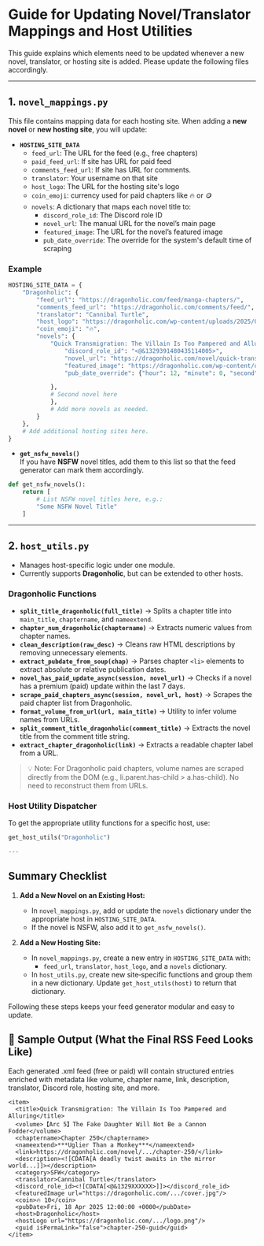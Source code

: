 # Guide for Updating Novel/Translator Mappings and Host Utilities

This guide explains which elements need to be updated whenever a new novel, translator, or hosting site is added. Please update the following files accordingly.

---

## 1. `novel_mappings.py`

This file contains mapping data for each hosting site. When adding a **new novel** or **new hosting site**, you will update:

- **`HOSTING_SITE_DATA`**  
  - `feed_url`: The URL for the feed (e.g., free chapters)
  - `paid_feed_url`: If site has URL for paid feed
  - `comments_feed_url`: If site has URL for comments.
  - `translator`: Your username on that site  
  - `host_logo`: The URL for the hosting site's logo
  - `coin_emoji`: currency used for paid chapters like 🔥 or 🪙
  - `novels`: A dictionary that maps each novel title to:
    - `discord_role_id`: The Discord role ID  
    - `novel_url`: The manual URL for the novel’s main page  
    - `featured_image`: The URL for the novel’s featured image
    - `pub_date_override`: The override for the system's default time of scraping

### Example

```python
HOSTING_SITE_DATA = {
    "Dragonholic": {
        "feed_url": "https://dragonholic.com/feed/manga-chapters/",
        "comments_feed_url": "https://dragonholic.com/comments/feed/",
        "translator": "Cannibal Turtle",
        "host_logo": "https://dragonholic.com/wp-content/uploads/2025/01/Web-Logo-White.png",
        "coin_emoji": "🔥",
        "novels": {
            "Quick Transmigration: The Villain Is Too Pampered and Alluring": {
                "discord_role_id": "<@&1329391480435114005>",
                "novel_url": "https://dragonholic.com/novel/quick-transmigration-the-villain-is-too-pampered-and-alluring/",
                "featured_image": "https://dragonholic.com/wp-content/uploads/2024/08/177838.jpg",
                "pub_date_override": {"hour": 12, "minute": 0, "second": 0}

            },
            # Second novel here
            },
            # Add more novels as needed.
        }
    },
    # Add additional hosting sites here.
}
```

- **`get_nsfw_novels()`**  
  If you have **NSFW** novel titles, add them to this list so that the feed generator can mark them accordingly.

```python
def get_nsfw_novels():
    return [
        # List NSFW novel titles here, e.g.:
        "Some NSFW Novel Title"
    ]
```

---

## **2. `host_utils.py`**  

- Manages host-specific logic under one module.  
- Currently supports **Dragonholic**, but can be extended to other hosts.  

### **Dragonholic Functions**  
- **`split_title_dragonholic(full_title)`** → Splits a chapter title into `main_title`, `chaptername`, and `nameextend`.  
- **`chapter_num_dragonholic(chaptername)`** → Extracts numeric values from chapter names.  
- **`clean_description(raw_desc)`** → Cleans raw HTML descriptions by removing unnecessary elements.  
- **`extract_pubdate_from_soup(chap)`** → Parses chapter `<li>` elements to extract absolute or relative publication dates.
- **`novel_has_paid_update_async(session, novel_url)`** → Checks if a novel has a premium (paid) update within the last 7 days.
- **`scrape_paid_chapters_async(session, novel_url, host)`** → Scrapes the paid chapter list from Dragonholic.
- **`format_volume_from_url(url, main_title)`** → Utility to infer volume names from URLs.
- **`split_comment_title_dragonholic(comment_title)`** → Extracts the novel title from the comment title string.
- **`extract_chapter_dragonholic(link)`** → Extracts a readable chapter label from a URL.
> 💡 Note: For Dragonholic paid chapters, volume names are scraped directly from the DOM (e.g., li.parent.has-child > a.has-child). No need to reconstruct them from URLs.
  
### **Host Utility Dispatcher**  
To get the appropriate utility functions for a specific host, use:  
```python
get_host_utils("Dragonholic")

---
```
## Summary Checklist

1. **Add a New Novel on an Existing Host:**
   - In `novel_mappings.py`, add or update the `novels` dictionary under the appropriate host in `HOSTING_SITE_DATA`.
   - If the novel is NSFW, also add it to `get_nsfw_novels()`.

2. **Add a New Hosting Site:**
   - In `novel_mappings.py`, create a new entry in `HOSTING_SITE_DATA` with:
     - `feed_url`, `translator`, `host_logo`, and a `novels` dictionary.
   - In `host_utils.py`, create new site‑specific functions and group them in a new dictionary. Update `get_host_utils(host)` to return that dictionary.

Following these steps keeps your feed generator modular and easy to update.

## 📄 Sample Output (What the Final RSS Feed Looks Like)
Each generated .xml feed (free or paid) will contain structured <item> entries enriched with metadata like volume, chapter name, link, description, translator, Discord role, hosting site, and more.

```
<item>
  <title>Quick Transmigration: The Villain Is Too Pampered and Alluring</title>
  <volume>【Arc 5】The Fake Daughter Will Not Be a Cannon Fodder</volume>
  <chaptername>Chapter 250</chaptername>
  <nameextend>***Uglier Than a Monkey***</nameextend>
  <link>https://dragonholic.com/novel/.../chapter-250/</link>
  <description><![CDATA[A deadly twist awaits in the mirror world...]]></description>
  <category>SFW</category>
  <translator>Cannibal Turtle</translator>
  <discord_role_id><![CDATA[<@&1329XXXXXX>]]></discord_role_id>
  <featuredImage url="https://dragonholic.com/.../cover.jpg"/>
  <coin>🔥 10</coin>
  <pubDate>Fri, 18 Apr 2025 12:00:00 +0000</pubDate>
  <host>Dragonholic</host>
  <hostLogo url="https://dragonholic.com/.../logo.png"/>
  <guid isPermaLink="false">chapter-250-guid</guid>
</item>
```
